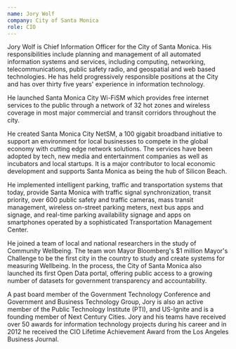 ```yaml
---
name: Jory Wolf
company: City of Santa Monica
role: CIO
---
```


Jory Wolf is Chief Information Officer for the City of Santa Monica. His responsibilities include planning and management of all automated information systems and services, including computing, networking, telecommunications, public safety radio, and geospatial and web based technologies. He has held progressively responsible positions at the City and has over thirty five years' experience in information technology.

He launched Santa Monica City Wi-FiSM which provides free internet services to the public through a network of 32 hot zones and wireless coverage in most major commercial and transit corridors throughout the city.

He created Santa Monica City NetSM, a 100 gigabit broadband initiative to support an environment for local businesses to compete in the global economy with cutting edge network solutions. The services have been adopted by tech, new media and entertainment companies as well as incubators and local startups. It is a major contributor to local economic development and supports Santa Monica as being the hub of Silicon Beach.

He implemented intelligent parking, traffic and transportation systems that today, provide Santa Monica with traffic signal synchronization, transit priority, over 600 public safety and traffic cameras, mass transit management, wireless on-street parking meters, next bus apps and signage, and real-time parking availability signage and apps on smartphones operated by a sophisticated Transportation Management Center.

He joined a team of local and national researchers in the study of Community Wellbeing. The team won Mayor Bloomberg's $1 million Mayor's Challenge to be the first city in the country to study and create systems for measuring Wellbeing. In the process, the City of Santa Monica also launched its first Open Data portal, offering public access to a growing number of datasets for government transparency and accountability.

A past board member of the Government Technology Conference and Government and Business Technology Group, Jory is also an active member of the Public Technology Institute (PTI), and US-Ignite and is a founding member of Next Century Cities. Jory and his teams have received over 50 awards for information technology projects during his career and in 2012 he received the CIO Lifetime Achievement Award from the Los Angeles Business Journal.
